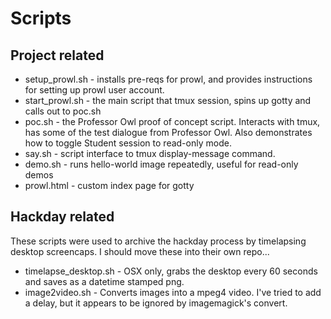 # Scripts

## Project related

- setup_prowl.sh - installs pre-reqs for prowl, and provides instructions
    for setting up prowl user account.
- start_prowl.sh - the main script that tmux session, spins up gotty and 
    calls out to poc.sh
- poc.sh - the Professor Owl proof of concept script. Interacts with tmux,
    has some of the test dialogue from Professor Owl. Also demonstrates how
    to toggle Student session to read-only mode.
- say.sh - script interface to tmux display-message command.
- demo.sh - runs hello-world image repeatedly, useful for read-only demos
- prowl.html - custom index page for gotty

## Hackday related

These scripts were used to archive the hackday process by timelapsing desktop 
screencaps. I should move these into their own repo...

- timelapse_desktop.sh - OSX only, grabs the desktop every 60 seconds and 
    saves as a datetime stamped png.
- image2video.sh - Converts images into a mpeg4 video. I've tried to add a 
    delay, but it appears to be ignored by imagemagick's convert.

